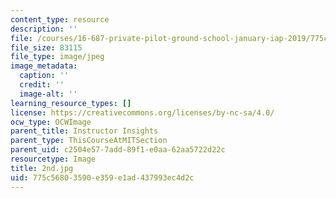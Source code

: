 ```yaml
---
content_type: resource
description: ''
file: /courses/16-687-private-pilot-ground-school-january-iap-2019/775c56803590e359e1ad437993ec4d2c_2nd.jpg
file_size: 83115
file_type: image/jpeg
image_metadata:
  caption: ''
  credit: ''
  image-alt: ''
learning_resource_types: []
license: https://creativecommons.org/licenses/by-nc-sa/4.0/
ocw_type: OCWImage
parent_title: Instructor Insights
parent_type: ThisCourseAtMITSection
parent_uid: c2504e57-7add-89f1-e0aa-62aa5722d22c
resourcetype: Image
title: 2nd.jpg
uid: 775c5680-3590-e359-e1ad-437993ec4d2c
---
```

